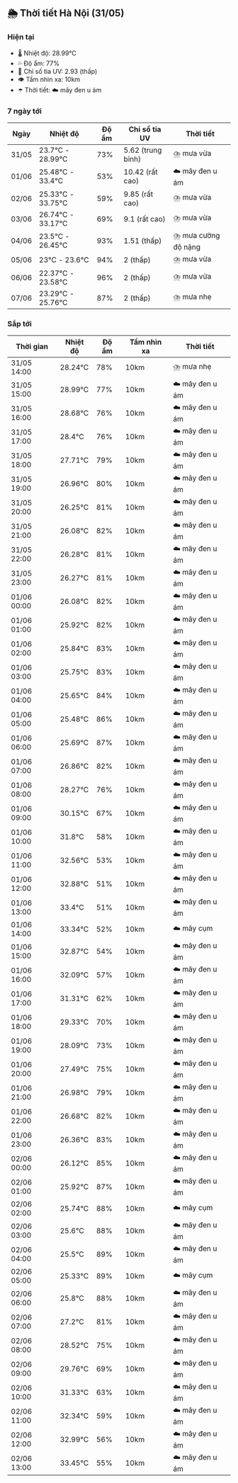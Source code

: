 ## 🌦️ Thời tiết Hà Nội (31/05)

### Hiện tại

- 🌡️ Nhiệt độ: 28.99℃
- 💦 Độ ẩm: 77%
- 🌟 Chỉ số tia UV: 2.93 (thấp)
- 👁️ Tầm nhìn xa: 10km
- ☂️ Thời tiết: ☁️ mây đen u ám

### 7 ngày tới

| Ngày | Nhiệt độ | Độ ẩm | Chỉ số tia UV | Thời tiết |
| --- | --- | --- | --- | --- |
| 31/05 | 23.7℃ - 28.99℃ | 73% | 5.62 (trung bình) | ⛈️ mưa vừa |
| 01/06 | 25.48℃ - 33.4℃ | 53% | 10.42 (rất cao) | ☁️ mây đen u ám |
| 02/06 | 25.33℃ - 33.75℃ | 59% | 9.85 (rất cao) | ⛈️ mưa vừa |
| 03/06 | 26.74℃ - 33.17℃ | 69% | 9.1 (rất cao) | ⛈️ mưa vừa |
| 04/06 | 23.5℃ - 26.45℃ | 93% | 1.51 (thấp) | ⛈️ mưa cường độ nặng |
| 05/06 | 23℃ - 23.6℃ | 94% | 2 (thấp) | ⛈️ mưa vừa |
| 06/06 | 22.37℃ - 23.58℃ | 96% | 2 (thấp) | ⛈️ mưa vừa |
| 07/06 | 23.29℃ - 25.76℃ | 87% | 2 (thấp) | ⛈️ mưa nhẹ |

### Sắp tới

| Thời gian | Nhiệt độ | Độ ẩm | Tầm nhìn xa | Thời tiết |
| --- | --- | --- | --- | --- |
| 31/05 14:00 | 28.24℃ | 78% | 10km | ⛈️ mưa nhẹ |
| 31/05 15:00 | 28.99℃ | 77% | 10km | ☁️ mây đen u ám |
| 31/05 16:00 | 28.68℃ | 76% | 10km | ☁️ mây đen u ám |
| 31/05 17:00 | 28.4℃ | 76% | 10km | ☁️ mây đen u ám |
| 31/05 18:00 | 27.71℃ | 79% | 10km | ☁️ mây đen u ám |
| 31/05 19:00 | 26.96℃ | 80% | 10km | ☁️ mây đen u ám |
| 31/05 20:00 | 26.25℃ | 81% | 10km | ☁️ mây đen u ám |
| 31/05 21:00 | 26.08℃ | 82% | 10km | ☁️ mây đen u ám |
| 31/05 22:00 | 26.28℃ | 81% | 10km | ☁️ mây đen u ám |
| 31/05 23:00 | 26.27℃ | 81% | 10km | ☁️ mây đen u ám |
| 01/06 00:00 | 26.08℃ | 82% | 10km | ☁️ mây đen u ám |
| 01/06 01:00 | 25.92℃ | 82% | 10km | ☁️ mây đen u ám |
| 01/06 02:00 | 25.84℃ | 83% | 10km | ☁️ mây đen u ám |
| 01/06 03:00 | 25.75℃ | 83% | 10km | ☁️ mây đen u ám |
| 01/06 04:00 | 25.65℃ | 84% | 10km | ☁️ mây đen u ám |
| 01/06 05:00 | 25.48℃ | 86% | 10km | ☁️ mây đen u ám |
| 01/06 06:00 | 25.69℃ | 87% | 10km | ☁️ mây đen u ám |
| 01/06 07:00 | 26.86℃ | 82% | 10km | ☁️ mây đen u ám |
| 01/06 08:00 | 28.27℃ | 76% | 10km | ☁️ mây đen u ám |
| 01/06 09:00 | 30.15℃ | 67% | 10km | ☁️ mây đen u ám |
| 01/06 10:00 | 31.8℃ | 58% | 10km | ☁️ mây đen u ám |
| 01/06 11:00 | 32.56℃ | 53% | 10km | ☁️ mây đen u ám |
| 01/06 12:00 | 32.88℃ | 51% | 10km | ☁️ mây đen u ám |
| 01/06 13:00 | 33.4℃ | 51% | 10km | ☁️ mây đen u ám |
| 01/06 14:00 | 33.34℃ | 52% | 10km | ☁️ mây cụm |
| 01/06 15:00 | 32.87℃ | 54% | 10km | ☁️ mây đen u ám |
| 01/06 16:00 | 32.09℃ | 57% | 10km | ☁️ mây đen u ám |
| 01/06 17:00 | 31.31℃ | 62% | 10km | ☁️ mây đen u ám |
| 01/06 18:00 | 29.33℃ | 70% | 10km | ☁️ mây đen u ám |
| 01/06 19:00 | 28.09℃ | 73% | 10km | ☁️ mây đen u ám |
| 01/06 20:00 | 27.49℃ | 75% | 10km | ☁️ mây đen u ám |
| 01/06 21:00 | 26.98℃ | 79% | 10km | ☁️ mây đen u ám |
| 01/06 22:00 | 26.68℃ | 82% | 10km | ☁️ mây đen u ám |
| 01/06 23:00 | 26.36℃ | 83% | 10km | ☁️ mây đen u ám |
| 02/06 00:00 | 26.12℃ | 85% | 10km | ☁️ mây đen u ám |
| 02/06 01:00 | 25.92℃ | 87% | 10km | ☁️ mây đen u ám |
| 02/06 02:00 | 25.74℃ | 88% | 10km | ☁️ mây cụm |
| 02/06 03:00 | 25.6℃ | 88% | 10km | ☁️ mây đen u ám |
| 02/06 04:00 | 25.5℃ | 89% | 10km | ☁️ mây đen u ám |
| 02/06 05:00 | 25.33℃ | 89% | 10km | ☁️ mây cụm |
| 02/06 06:00 | 25.8℃ | 88% | 10km | ☁️ mây đen u ám |
| 02/06 07:00 | 27.2℃ | 81% | 10km | ☁️ mây đen u ám |
| 02/06 08:00 | 28.52℃ | 75% | 10km | ☁️ mây đen u ám |
| 02/06 09:00 | 29.76℃ | 69% | 10km | ☁️ mây đen u ám |
| 02/06 10:00 | 31.33℃ | 63% | 10km | ☁️ mây đen u ám |
| 02/06 11:00 | 32.34℃ | 59% | 10km | ☁️ mây đen u ám |
| 02/06 12:00 | 32.99℃ | 56% | 10km | ☁️ mây đen u ám |
| 02/06 13:00 | 33.45℃ | 55% | 10km | ☁️ mây đen u ám |
